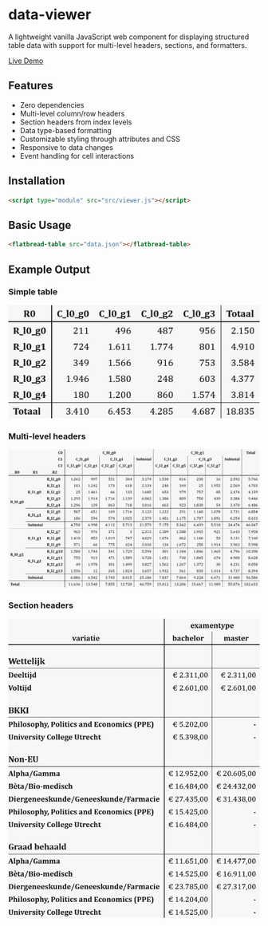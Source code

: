 # data-viewer

A lightweight vanilla JavaScript web component for displaying structured table data with support for multi-level headers, sections, and formatters.

[Live Demo](https://lcvriend.github.io/wc-simple-table/)

## Features

- Zero dependencies
- Multi-level column/row headers
- Section headers from index levels
- Data type-based formatting
- Customizable styling through attributes and CSS
- Responsive to data changes
- Event handling for cell interactions

## Installation

```html
<script type="module" src="src/viewer.js"></script>
```

## Basic Usage

```html
<flatbread-table src="data.json"></flatbread-table>
```

## Example Output

### Simple table
<img src="examples/simple-table-with-margins.png" width="517px" />

### Multi-level headers
<img src="examples/multi-level-table.png" width="1273px" />

### Section headers
<img src="examples/table-with-section-headers.png" width="648px" />
